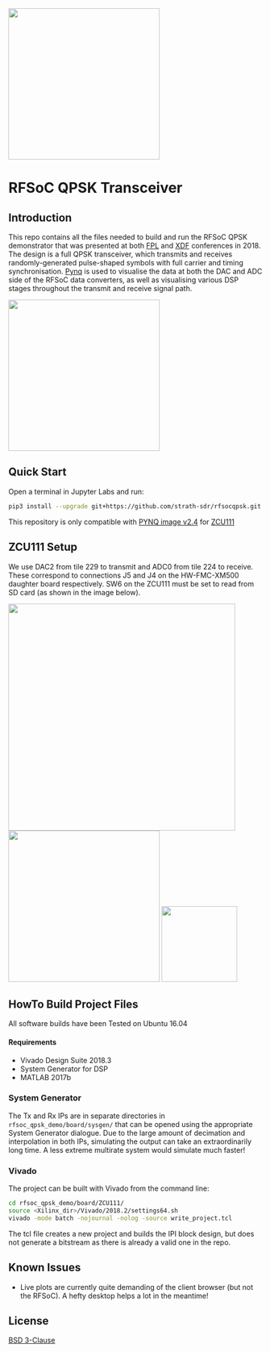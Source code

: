 <img src="https://www.strath.ac.uk/media/1newwebsite/webteam/logos/xUoS_Logo_Horizontal.png.pagespeed.ic.M6gv_BmDx1.png" width="300">

# RFSoC QPSK Transceiver 

## Introduction
This repo contains all the files needed to build and run the RFSoC QPSK demonstrator that was presented at both [FPL](https://fpl2018.org/) and [XDF](http://www.xilinx.com/xdf) conferences in 2018. The design is a full QPSK transceiver, which transmits and receives randomly-generated pulse-shaped symbols with full carrier and timing synchronisation. [Pynq](https://github.com/xilinx/pynq) is used to visualise the data at both the DAC and ADC side of the RFSoC data converters, as well as visualising various DSP stages throughout the transmit and receive signal path.

<img src="www.github.com/strath-sdr/rfsoc_qpsk_demo/img/constealltion.gif" width="300" height="300" />

## Quick Start
Open a terminal in Jupyter Labs and run:
```sh
pip3 install --upgrade git+https://github.com/strath-sdr/rfsocqpsk.git
```
This repository is only compatible with [PYNQ image v2.4](https://github.com/Xilinx/PYNQ/releases) for [ZCU111](https://www.xilinx.com/products/boards-and-kits/zcu111.html)

## ZCU111 Setup
We use DAC2 from tile 229 to transmit and ADC0 from tile 224 to receive. These correspond to connections J5 and J4 on the HW-FMC-XM500 daughter board respectively. SW6 on the ZCU111 must be set to read from SD card (as shown in the image below).

<p float="left">
  <img src="https://github.com/strath-sdr/rfsoc_qpsk_demo/blob/master/img/board_top_view.png" width="450">
  <img src="https://github.com/jogomojo/rfsoc_qpsk_demo/blob/master/img/daughter_board.png" width="300">
  <img src="https://github.com/jogomojo/rfsoc_qpsk_demo/blob/master/img/sw6.png" width="150">
</p>

## HowTo Build Project Files
All software builds have been Tested on Ubuntu 16.04
#### Requirements
- Vivado Design Suite 2018.3
- System Generator for DSP
- MATLAB 2017b

### System Generator
The Tx and Rx IPs are in separate directories in `rfsoc_qpsk_demo/board/sysgen/` that can be opened using the appropriate System Generator dialogue. Due to the large amount of decimation and interpolation in both IPs, simulating the output can take an extraordinarily long time. A less extreme multirate system would simulate much faster! 

### Vivado
The project can be built with Vivado from the command line:
```sh
cd rfsoc_qpsk_demo/board/ZCU111/
source <Xilinx_dir>/Vivado/2018.2/settings64.sh
vivado -mode batch -nojournal -nolog -source write_project.tcl
```
The tcl file creates a new project and builds the IPI block design, but does not generate a bitstream as there is already a valid one in the repo.

## Known Issues
- Live plots are currently quite demanding of the client browser (but not the RFSoC). A hefty desktop helps a lot in the meantime!

## License 
[BSD 3-Clause](github.com/strath-sdr/rfsoc_qpsk_demo/LICENSE)
